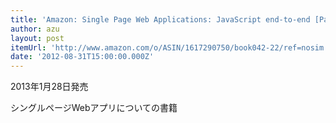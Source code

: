 ```yaml
---
title: 'Amazon: Single Page Web Applications: JavaScript end-to-end [Paperback]: Michael Mikowski, Josh Powell'
author: azu
layout: post
itemUrl: 'http://www.amazon.com/o/ASIN/1617290750/book042-22/ref=nosim'
date: '2012-08-31T15:00:00.000Z'
---
```

2013年1月28日発売

シングルページWebアプリについての書籍
